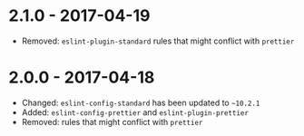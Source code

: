 # 2.1.0 - 2017-04-19

- Removed: `eslint-plugin-standard` rules that might conflict with `prettier`

# 2.0.0 - 2017-04-18

- Changed: `eslint-config-standard` has been updated to `~10.2.1`
- Added: `eslint-config-prettier` and `eslint-plugin-prettier`
- Removed: rules that might conflict with `prettier` 
